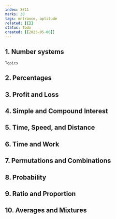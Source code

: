 ```yaml
---
index: SE11
marks: 30
tags: entrance, aptitude
related: [[]]
status: Todo
created: [[2023-05-06]]
---
```

## 1. Number systems
	Topics
## 2. Percentages
## 3. Profit and Loss
## 4. Simple and Compound Interest
## 5. Time, Speed, and Distance
## 6. Time and Work
## 7. Permutations and Combinations
## 8. Probability
## 9. Ratio and Proportion
## 10. Averages and Mixtures
